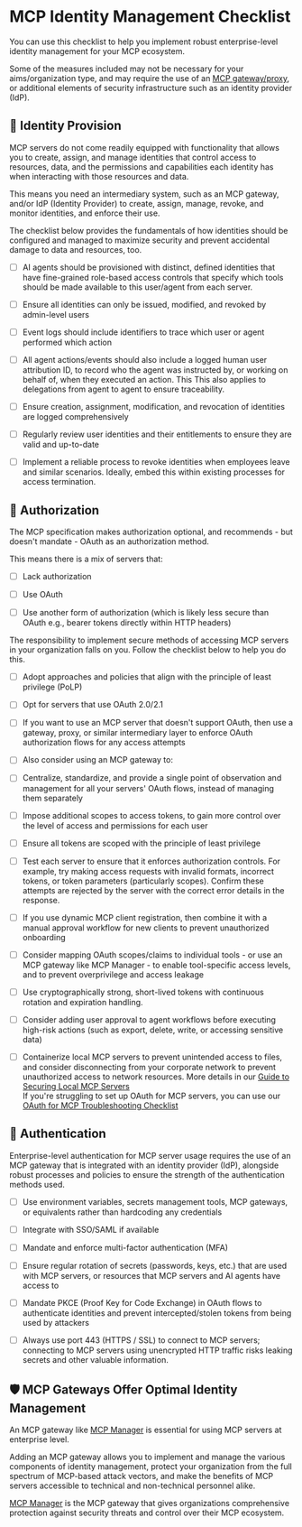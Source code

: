 MCP Identity Management Checklist
=================================

You can use this checklist to help you implement robust enterprise-level identity management for your MCP ecosystem.

Some of the measures included may not be necessary for your aims/organization type, and may require the use of an [MCP gateway/proxy](https://mcpmanager.ai/blog/mcp-gateway/), or additional elements of security infrastructure such as an identity provider (IdP).

👤 Identity Provision
------------------

MCP servers do not come readily equipped with functionality that allows you to create, assign, and manage identities that control access to resources, data, and the permissions and capabilities each identity has when interacting with those resources and data.

This means you need an intermediary system, such as an MCP gateway, and/or IdP (Identity Provider) to create, assign, manage, revoke, and monitor identities, and enforce their use.

The checklist below provides the fundamentals of how identities should be configured and managed to maximize security and prevent accidental damage to data and resources, too.

- [ ] AI agents should be provisioned with distinct, defined identities that have fine-grained role-based access controls that specify which tools should be made available to this user/agent from each server.

- [ ] Ensure all identities can only be issued, modified, and revoked by admin-level users

- [ ] Event logs should include identifiers to trace which user or agent performed which action

- [ ] All agent actions/events should also include a logged human user attribution ID, to record who the agent was instructed by, or working on behalf of, when they executed an action. This This also applies to delegations from agent to agent to ensure traceability.  

- [ ] Ensure creation, assignment, modification, and revocation of identities are logged comprehensively 

- [ ] Regularly review user identities and their entitlements to ensure they are valid and up-to-date

- [ ] Implement a reliable process to revoke identities when employees leave and similar scenarios. Ideally, embed this within existing processes for access termination. 

🔐 Authorization
-------------

The MCP specification makes authorization optional, and recommends - but doesn't mandate - OAuth as an authorization method.

This means there is a mix of servers that:

- [ ] Lack authorization

- [ ] Use OAuth

- [ ] Use another form of authorization (which is likely less secure than OAuth e.g., bearer tokens directly within HTTP headers)

The responsibility to implement secure methods of accessing MCP servers in your organization falls on you. Follow the checklist below to help you do this.

- [ ] Adopt approaches and policies that align with the principle of least privilege (PoLP)

- [ ] Opt for servers that use OAuth 2.0/2.1

- [ ] If you want to use an MCP server that doesn't support OAuth, then use a gateway, proxy, or similar intermediary layer to enforce OAuth authorization flows for any access attempts

- [ ] Also consider using an MCP gateway to:

- [ ] Centralize, standardize, and provide a single point of observation and management for all your servers' OAuth flows, instead of managing them separately

- [ ] Impose additional scopes to access tokens, to gain more control over the level of access and permissions for each user

- [ ] Ensure all tokens are scoped with the principle of least privilege

- [ ] Test each server to ensure that it enforces authorization controls. For example, try making access requests with invalid formats, incorrect tokens, or token parameters (particularly scopes). Confirm these attempts are rejected by the server with the correct error details in the response.

- [ ] If you use dynamic MCP client registration, then combine it with a manual approval workflow for new clients to prevent unauthorized onboarding

- [ ] Consider mapping OAuth scopes/claims to individual tools - or use an MCP gateway like MCP Manager - to enable tool-specific access levels, and to prevent overprivilege and access leakage 

- [ ] Use cryptographically strong, short-lived tokens with continuous rotation and expiration handling.

- [ ] Consider adding user approval to agent workflows before executing high-risk actions (such as export, delete, write, or accessing sensitive data)

- [ ] Containerize local MCP servers to prevent unintended access to files, and consider disconnecting from your corporate network to prevent unauthorized access to network resources. More details in our [Guide to Securing Local MCP Servers](https://github.com/MCP-Manager/MCP-Checklists/blob/main/infrastructure/docs/how-to-run-mcp-servers-securely.md)\
If you're struggling to set up OAuth for MCP servers, you can use our [OAuth for MCP Troubleshooting Checklist](https://github.com/MCP-Manager/MCP-Checklists/blob/main/infrastructure/docs/troubleshooting-oauth.md)

🪪 Authentication 
---------------

Enterprise-level authentication for MCP server usage requires the use of an MCP gateway that is integrated with an identity provider (IdP), alongside robust processes and policies to ensure the strength of the authentication methods used.

- [ ] Use environment variables, secrets management tools, MCP gateways, or equivalents rather than hardcoding any credentials

- [ ] Integrate with SSO/SAML if available

- [ ] Mandate and enforce multi-factor authentication (MFA)

- [ ] Ensure regular rotation of secrets (passwords, keys, etc.) that are used with MCP servers, or resources that MCP servers and AI agents have access to

- [ ] Mandate PKCE (Proof Key for Code Exchange) in OAuth flows to authenticate identities and prevent intercepted/stolen tokens from being used by attackers

- [ ] Always use port 443 (HTTPS / SSL) to connect to MCP servers; connecting to MCP servers using unencrypted HTTP traffic risks leaking secrets and other valuable information.

🛡️ MCP Gateways Offer Optimal Identity Management
----------------------------------------------

An MCP gateway like [MCP Manager](https://mcpmanager.ai/) is essential for using MCP servers at enterprise level.

Adding an MCP gateway allows you to implement and manage the various components of identity management, protect your organization from the full spectrum of MCP-based attack vectors, and make the benefits of MCP servers accessible to technical and non-technical personnel alike.

[MCP Manager](https://mcpmanager.ai/) is the MCP gateway that gives organizations comprehensive protection against security threats and control over their MCP ecosystem.
